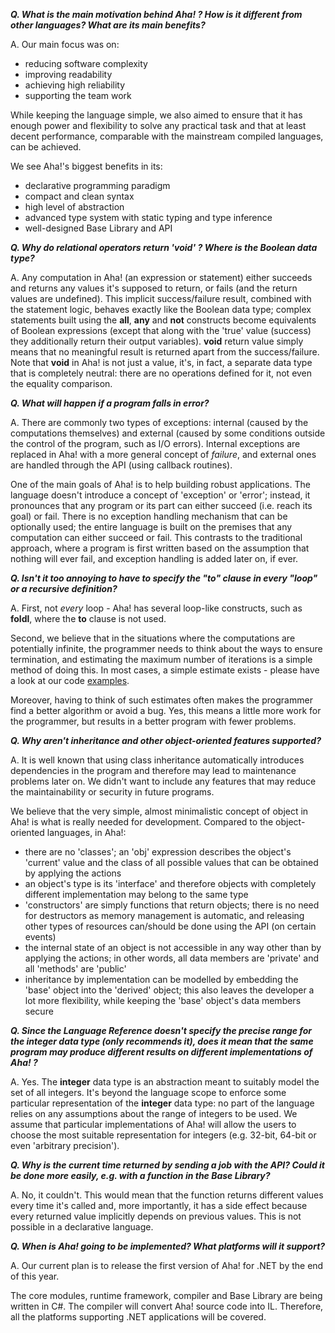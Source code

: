 **_Q. What is the main motivation behind Aha! ? How is it different from other languages? What are its main benefits?_**

A. Our main focus was on:
  * reducing software complexity
  * improving readability
  * achieving high reliability
  * supporting the team work

While keeping the language simple, we also aimed to ensure that it has enough power and flexibility to solve any practical task and that at least decent performance, comparable with the mainstream compiled languages, can be achieved.

We see Aha!'s biggest benefits in its:
  * declarative programming paradigm
  * compact and clean syntax
  * high level of abstraction
  * advanced type system with static typing and type inference
  * well-designed Base Library and API

**_Q. Why do relational operators return 'void' ? Where is the Boolean data type?_**

A. Any computation in Aha! (an expression or statement) either succeeds and returns any values it's supposed to return, or fails (and the return values are undefined). This implicit success/failure result, combined with the statement logic, behaves exactly like the Boolean data type; complex statements built using the **all**, **any** and **not** constructs become equivalents of Boolean expressions (except that along with the 'true' value (success) they additionally return their output variables). **void** return value simply means that no meaningful result is returned apart from the success/failure. Note that **void** in Aha! is not just a value, it's, in fact, a separate data type that is completely neutral: there are no operations defined for it, not even the equality comparison.

**_Q. What will happen if a program falls in error?_**

A. There are commonly two types of exceptions: internal (caused by the computations themselves) and external (caused by some conditions outside the control of the program, such as I/O errors). Internal exceptions are replaced in Aha! with a more general concept of _failure_, and external ones are handled through the API (using callback routines).

One of the main goals of Aha! is to help building robust applications. The language doesn't introduce a concept of 'exception' or 'error'; instead, it pronounces that any program or its part can either succeed (i.e. reach its goal) or fail. There is no exception handling mechanism that can be optionally used; the entire language is built on the premises that any computation can either succeed or fail. This contrasts to the traditional approach, where a program is first written based on the assumption that nothing will ever fail, and exception handling is added later on, if ever.

**_Q. Isn't it too annoying to have to specify the "to" clause in every "loop" or a recursive definition?_**

A. First, not _every_ loop - Aha! has several loop-like constructs, such as **foldl**, where the **to** clause is not used.

Second, we believe that in the situations where the computations are potentially infinite, the programmer needs to think about the ways to ensure termination, and estimating the maximum number of iterations is a simple method of doing this. In most cases, a simple estimate exists - please have a look at our code [examples](Examples.md).

Moreover, having to think of such estimates often makes the programmer find a better algorithm or avoid a bug. Yes, this means a little more work for the programmer, but results in a better program with fewer problems.

**_Q. Why aren't inheritance and other object-oriented features supported?_**

A. It is well known that using class inheritance automatically introduces dependencies in the program and therefore may lead to maintenance problems later on. We didn't want to include any features that may reduce the maintainability or security in future programs.

We believe that the very simple, almost minimalistic concept of object in Aha! is what is really needed for development. Compared to the object-oriented languages, in Aha!:
  * there are no 'classes'; an 'obj' expression describes the object's 'current' value and the class of all possible values  that can be obtained by applying the actions
  * an object's type is its 'interface' and therefore objects with completely different implementation may belong to the same type
  * 'constructors' are simply functions that return objects; there is no need for destructors as memory management is automatic, and releasing other types of resources can/should be done using the API (on certain events)
  * the internal state of an object is not accessible in any way other than by applying the actions; in other words, all data members are 'private' and all 'methods' are 'public'
  * inheritance by implementation can be modelled by embedding the 'base' object into the 'derived' object; this also leaves the developer a lot more flexibility, while keeping the 'base' object's data members secure

**_Q. Since the Language Reference doesn't specify the precise range for the integer data type (only recommends it), does it mean that the same program may produce different results on different implementations of Aha! ?_**

A. Yes. The **integer** data type is an abstraction meant to suitably model the set of all integers. It's beyond the language scope to enforce some particular representation of the **integer** data type: no part of the language relies on any assumptions about the range of integers to be used. We assume that particular implementations of Aha! will allow the users to choose the most suitable representation for integers (e.g. 32-bit, 64-bit or even 'arbitrary precision').

_**Q. Why is the current time returned by sending a job with the API? Could it be done more easily, e.g. with a function in the Base Library?**_

A. No, it couldn't. This would mean that the function returns different values every time it's called and, more importantly, it has a side effect because every returned value implicitly depends on previous values. This is not possible in a declarative language.

**_Q. When is Aha! going to be implemented? What platforms will it support?_**

A. Our current plan is to release the first version of Aha! for .NET by the end of this year.

The core modules, runtime framework, compiler and Base Library are being written in C#. The compiler will convert Aha! source code into IL. Therefore, all the platforms supporting .NET applications will be covered.